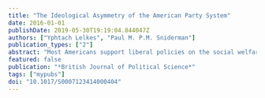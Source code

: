 ```yaml
---
title: "The Ideological Asymmetry of the American Party System"
date: 2016-01-01
publishDate: 2019-05-30T19:19:04.844047Z
authors: ["Yphtach Lelkes", "Paul M. P.M. Sniderman"]
publication_types: ["2"]
abstract: "Most Americans support liberal policies on the social welfare agenda, the dominant policy cleavage in American politics. Yet a striking feature of the US party system is its tendency to equilibrium. How, then, does the Republican Party minimize defection on the social welfare agenda? The results of this study illustrate a deep ideological asymmetry between the parties. Republican identifiers are ideologically aware and oriented to a degree that far exceeds their Democratic counterparts. Our investigation, which utilizes cross-sectional, longitudinal and experimental data, demonstrates the role of ideological awareness and involvement in the Republicans' ability to maintain the backing of their supporters even on issues on which the position of the Democratic Party is widely popular. It also exposes two mechanisms, party branding and the use of the status quo as a focal point, that Democrats use to retain or rally support for issues on the social welfare agenda on which the Republican Party's position is widely popular."
featured: false
publication: "*British Journal of Political Science*"
tags: ["mypubs"]
doi: "10.1017/S0007123414000404"
---
```


